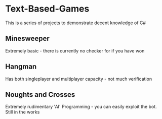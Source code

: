 # Text-Based-Games
This is a series of projects to demonstrate decent knowledge of C# 

## Minesweeper
Extremely basic - there is currently no checker for if you have won

## Hangman
Has both singleplayer and multiplayer capacity - not much verification

## Noughts and Crosses
Extremely rudimentary 'AI' Programming - you can easily exploit the bot. Still in the works
